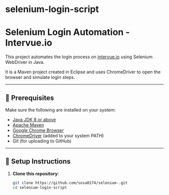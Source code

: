 # selenium-login-script
# Selenium Login Automation - Intervue.io

This project automates the login process on [intervue.io](https://www.intervue.io) using Selenium WebDriver in Java.

It is a Maven project created in Eclipse and uses ChromeDriver to open the browser and simulate login steps.

---

## 🔧 Prerequisites

Make sure the following are installed on your system:

- [Java JDK 8 or above](https://www.oracle.com/java/technologies/javase-downloads.html)
- [Apache Maven](https://maven.apache.org/install.html)
- [Google Chrome Browser](https://www.google.com/chrome/)
- [ChromeDriver](https://chromedriver.chromium.org/downloads) (added to your system PATH)
- Git (for uploading to GitHub)

---

## 🚀 Setup Instructions

1. **Clone this repository**:
   ```bash
   git clone https://github.com/sosa8174/selenium-.git
   cd selenium-login-script
